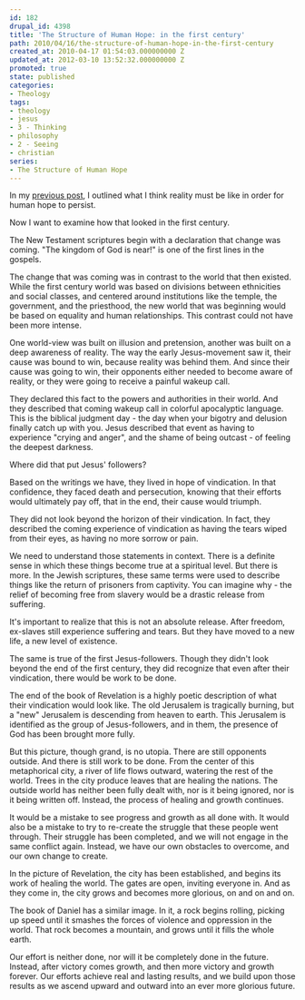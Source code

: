 ```yaml
---
id: 182
drupal_id: 4398
title: 'The Structure of Human Hope: in the first century'
path: 2010/04/16/the-structure-of-human-hope-in-the-first-century
created_at: 2010-04-17 01:54:03.000000000 Z
updated_at: 2012-03-10 13:52:32.000000000 Z
promoted: true
state: published
categories:
- Theology
tags:
- theology
- jesus
- 3 - Thinking
- philosophy
- 2 - Seeing
- christian
series:
- The Structure of Human Hope
---
```

In my <a href="http://micahredding.com/blog/2010/04/16/the-structure-of-human-hope/">previous post</a>, I outlined what I think reality must be like in order for human hope to persist.

Now I want to examine how that looked in the first century.

The New Testament scriptures begin with a declaration that change was coming. "The kingdom of God is near!" is one of the first lines in the gospels.

The change that was coming was in contrast to the world that then existed. While the first century world was based on divisions between ethnicities and social classes, and centered around institutions like the temple, the government, and the priesthood, the new world that was beginning would be based on equality and human relationships. This contrast could not have been more intense.

One world-view was built on illusion and pretension, another was built on a deep awareness of reality. The way the early Jesus-movement saw it, their cause was bound to win, because reality was behind them. And since their cause was going to win, their opponents either needed to become aware of reality, or they were going to receive a painful wakeup call.

They declared this fact to the powers and authorities in their world. And they described that coming wakeup call in colorful apocalyptic language. This is the biblical judgment day - the day when your bigotry and delusion finally catch up with you. Jesus described that event as having to experience "crying and anger", and the shame of being outcast - of feeling the deepest darkness.

Where did that put Jesus' followers?

Based on the writings we have, they lived in hope of vindication. In that confidence, they faced death and persecution, knowing that their efforts would ultimately pay off, that in the end, their cause would triumph.

They did not look beyond the horizon of their vindication. In fact, they described the coming experience of vindication as having the tears wiped from their eyes, as having no more sorrow or pain.

We need to understand those statements in context. There is a definite sense in which these things become true at a spiritual level. But there is more. In the Jewish scriptures, these same terms were used to describe things like the return of prisoners from captivity. You can imagine why - the relief of becoming free from slavery would be a drastic release from suffering.

It's important to realize that this is not an absolute release. After freedom, ex-slaves still experience suffering and tears. But they have moved to a new life, a new level of existence.

The same is true of the first Jesus-followers. Though they didn't look beyond the end of the first century, they did recognize that even after their vindication, there would be work to be done.

The end of the book of Revelation is a highly poetic description of what their vindication would look like. The old Jerusalem is tragically burning, but a "new" Jerusalem is descending from heaven to earth. This Jerusalem is identified as the group of Jesus-followers, and in them, the presence of God has been brought more fully.

But this picture, though grand, is no utopia. There are still opponents outside. And there is still work to be done. From the center of this metaphorical city, a river of life flows outward, watering the rest of the world. Trees in the city produce leaves that are healing the nations. The outside world has neither been fully dealt with, nor is it being ignored, nor is it being written off. Instead, the process of healing and growth continues.

It would be a mistake to see progress and growth as all done with. It would also be a mistake to try to re-create the struggle that these people went through. Their struggle has been completed, and we will not engage in the same conflict again. Instead, we have our own obstacles to overcome, and our own change to create.

In the picture of Revelation, the city has been established, and begins its work of healing the world. The gates are open, inviting everyone in. And as they come in, the city grows and becomes more glorious, on and on and on.

The book of Daniel has a similar image. In it, a rock begins rolling, picking up speed until it smashes the forces of violence and oppression in the world. That rock becomes a mountain, and grows until it fills the whole earth.

Our effort is neither done, nor will it be completely done in the future. Instead, after victory comes growth, and then more victory and growth forever. Our efforts achieve real and lasting results, and we build upon those results as we ascend upward and outward into an ever more glorious future.
